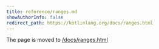 ```yaml
---
title: reference/ranges.md
showAuthorInfo: false
redirect_path: https://kotlinlang.org/docs/ranges.html
---
```


The page is moved to [/docs/ranges.html](/docs/ranges.html)
